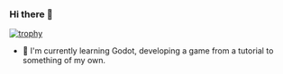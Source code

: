 ### Hi there 👋

[![trophy](https://github-profile-trophy.vercel.app/?username=mylesh-dev&theme=onedark)](https://github.com/mylesh-dev/github-profile-trophy)

- 🌱 I'm currently learning Godot, developing a game from a tutorial to something of my own.

<!--
**mylesh-dev/mylesh-dev** is a ✨ _special_ ✨ repository because its `README.md` (this file) appears on your GitHub profile.

Here are some ideas to get you started:

- 🔭 I’m currently working on ...
- 🌱 I’m currently learning ...
- 👯 I’m looking to collaborate on ...
- 🤔 I’m looking for help with ...
- 💬 Ask me about ...
- 📫 How to reach me: ...
- 😄 Pronouns: ...
- ⚡ Fun fact: ...
-->
